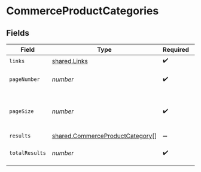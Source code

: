 # CommerceProductCategories


## Fields

| Field                                                                                     | Type                                                                                      | Required                                                                                  | Description                                                                               |
| ----------------------------------------------------------------------------------------- | ----------------------------------------------------------------------------------------- | ----------------------------------------------------------------------------------------- | ----------------------------------------------------------------------------------------- |
| `links`                                                                                   | [shared.Links](../../../sdk/models/shared/links.md)                                       | :heavy_check_mark:                                                                        | N/A                                                                                       |
| `pageNumber`                                                                              | *number*                                                                                  | :heavy_check_mark:                                                                        | Current page number.                                                                      |
| `pageSize`                                                                                | *number*                                                                                  | :heavy_check_mark:                                                                        | Number of items to return in results array.                                               |
| `results`                                                                                 | [shared.CommerceProductCategory](../../../sdk/models/shared/commerceproductcategory.md)[] | :heavy_minus_sign:                                                                        | N/A                                                                                       |
| `totalResults`                                                                            | *number*                                                                                  | :heavy_check_mark:                                                                        | Total number of items.                                                                    |